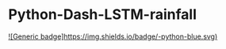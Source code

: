 # Python-Dash-LSTM-rainfall
[![Generic badge]https://img.shields.io/badge/-python-blue.svg)](https://shields.io/)

